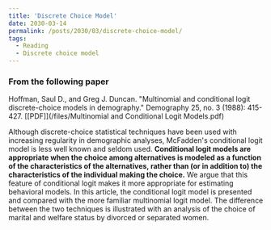 ```yaml
---
title: 'Discrete Choice Model'
date: 2030-03-14
permalink: /posts/2030/03/discrete-choice-model/
tags:
  - Reading
  - Discrete choice model
---
```


### From the following paper
Hoffman, Saul D., and Greg J. Duncan. "Multinomial and conditional logit discrete-choice models in demography." Demography 25, no. 3 (1988): 415-427. [\[PDF\]](/files/Multinomial and Conditional Logit Models.pdf)


Although discrete-choice statistical techniques have been used with increasing regularity in demographic analyses, McFadden's conditional logit model is less well known and seldom used. **Conditional logit models are appropriate when the choice among alternatives is modeled as a function of the characteristics of the alternatives, rather than (or in addition to) the characteristics of the individual making the choice.** We argue that this feature of conditional logit makes it more appropriate for estimating behavioral models. In this article, the conditional logit model is presented and compared with the more familiar multinomial logit model. The difference between the two techniques is illustrated with an analysis of the choice of marital and welfare status by divorced or separated women.
